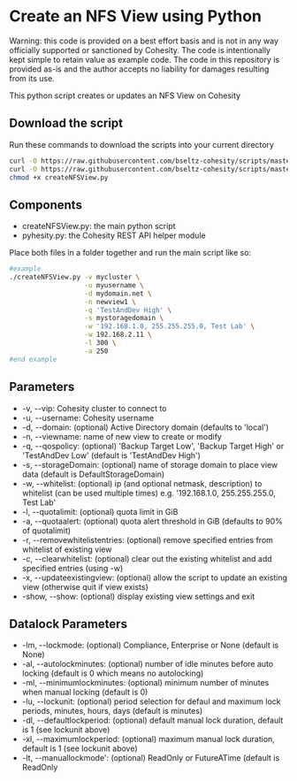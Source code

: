 # Create an NFS View using Python

Warning: this code is provided on a best effort basis and is not in any way officially supported or sanctioned by Cohesity. The code is intentionally kept simple to retain value as example code. The code in this repository is provided as-is and the author accepts no liability for damages resulting from its use.

This python script creates or updates an NFS View on Cohesity

## Download the script

Run these commands to download the scripts into your current directory

```bash
curl -O https://raw.githubusercontent.com/bseltz-cohesity/scripts/master/python/createNFSView/createNFSView.py
curl -O https://raw.githubusercontent.com/bseltz-cohesity/scripts/master/python/pyhesity.py
chmod +x createNFSView.py
```

## Components

* createNFSView.py: the main python script
* pyhesity.py: the Cohesity REST API helper module

Place both files in a folder together and run the main script like so:

```bash
#example
./createNFSView.py -v mycluster \
                   -u myusername \
                   -d mydomain.net \
                   -n newview1 \
                   -q 'TestAndDev High' \
                   -s mystoragedomain \
                   -w '192.168.1.0, 255.255.255.0, Test Lab' \
                   -w 192.168.2.11 \
                   -l 300 \
                   -a 250
#end example
```

## Parameters

* -v, --vip: Cohesity cluster to connect to
* -u, --username: Cohesity username
* -d, --domain: (optional) Active Directory domain (defaults to 'local')
* -n, --viewname: name of new view to create or modify
* -q, --qospolicy: (optional) 'Backup Target Low', 'Backup Target High' or 'TestAndDev Low' (default is 'TestAndDev High')
* -s, --storageDomain: (optional) name of storage domain to place view data (default is DefaultStorageDomain)
* -w, --whitelist: (optional) ip (and optional netmask, description) to whitelist (can be used multiple times) e.g. '192.168.1.0, 255.255.255.0, Test Lab'
* -l, --quotalimit: (optional) quota limit in GiB
* -a, --quotaalert: (optional) quota alert threshold in GiB (defaults to 90% of quotalimit)
* -r, --removewhitelistentries: (optional) remove specified entries from whitelist of existing view
* -c, --clearwhitelist: (optional) clear out the existing whitelist and add specified entries (using -w)
* -x, --updateexistingview: (optional) allow the script to update an existing view (otherwise quit if view exists)
* -show, --show: (optional) display existing view settings and exit

## Datalock Parameters

* -lm, --lockmode: (optional) Compliance, Enterprise or None (default is None)
* -al, --autolockminutes: (optional) number of idle minutes before auto locking (default is 0 which means no autolocking)
* -ml, --minimumlockminutes: (optional) minimum number of minutes when manual locking (default is 0)
* -lu, --lockunit: (optional) period selection for defaul and maximum lock periods, minutes, hours, days (default is minutes)
* -dl, --defaultlockperiod: (optional) default manual lock duration, default is 1 (see lockunit above)
* -xl, --maximumlockperiod: (optional) maximum manual lock duration, default is 1 (see lockunit above)
* -lt, --manuallockmode': (optional) ReadOnly or FutureATime (default is ReadOnly
